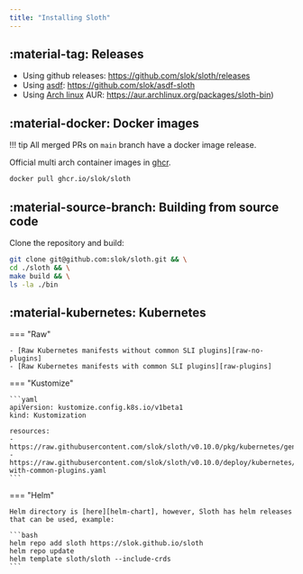 ```yaml
---
title: "Installing Sloth"
---
```


## :material-tag: Releases

- Using github releases: https://github.com/slok/sloth/releases
- Using [asdf]: https://github.com/slok/asdf-sloth
- Using [Arch linux][arch] AUR: https://aur.archlinux.org/packages/sloth-bin)

## :material-docker: Docker images

!!! tip
    All merged PRs on `main` branch have a docker image release.


Official multi arch container images in [ghcr](https://github.com/slok/sloth/pkgs/container/sloth).

```bash
docker pull ghcr.io/slok/sloth
```

## :material-source-branch: Building from source code

Clone the repository and build:

```bash
git clone git@github.com:slok/sloth.git && \
cd ./sloth && \
make build && \
ls -la ./bin
```

## :material-kubernetes: Kubernetes

=== "Raw"

    - [Raw Kubernetes manifests without common SLI plugins][raw-no-plugins]
    - [Raw Kubernetes manifests with common SLI plugins][raw-plugins]

=== "Kustomize"

    ```yaml
    apiVersion: kustomize.config.k8s.io/v1beta1
    kind: Kustomization

    resources:
    - https://raw.githubusercontent.com/slok/sloth/v0.10.0/pkg/kubernetes/gen/crd/sloth.slok.dev_prometheusservicelevels.yaml
    - https://raw.githubusercontent.com/slok/sloth/v0.10.0/deploy/kubernetes/raw/sloth-with-common-plugins.yaml
    ```

=== "Helm"

    Helm directory is [here][helm-chart], however, Sloth has helm releases that can be used, example:

    ```bash
    helm repo add sloth https://slok.github.io/sloth
    helm repo update
    helm template sloth/sloth --include-crds
    ```

[chart]: https://github.com/slok/sloth/tree/main/deploy/kubernetes/helm
[raw-no-plugins]: https://raw.githubusercontent.com/slok/sloth/main/deploy/kubernetes/raw/sloth.yaml
[raw-plugins]: https://raw.githubusercontent.com/slok/sloth/main/deploy/kubernetes/raw/sloth-with-common-plugins.yaml
[kustomize]: https://raw.githubusercontent.com/slok/sloth/main/deploy/kubernetes/kustomization.yaml
[asdf]: https://asdf-vm.com/
[arch]: https://archlinux.org/
[helm-chart]: https://github.com/slok/sloth/tree/main/deploy/kubernetes/helm
